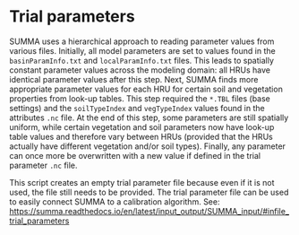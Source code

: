 # Trial parameters
SUMMA uses a hierarchical approach to reading parameter values from various files. Initially, all model parameters are set to values found in the `basinParamInfo.txt` and `localParamInfo.txt` files. This leads to spatially constant parameter values across the modeling domain: all HRUs have identical parameter values after this step. Next, SUMMA finds more appropriate parameter values for each HRU for certain soil and vegetation properties from look-up tables. This step required the `*.TBL` files (base settings) and the `soilTypeIndex` and `vegTypeIndex` values found in the attributes `.nc` file. At the end of this step, some parameters are still spatially uniform, while certain vegetation and soil parameters now have look-up table values and therefore vary between HRUs (provided that the HRUs actually have different vegetation and/or soil types). Finally, any parameter can once more be overwritten with a new value if defined in the trial parameter `.nc` file. 

This script creates an empty trial parameter file because even if it is not used, the file still needs to be provided. The trial parameter file can be used to easily connect SUMMA to a calibration algorithm. See: https://summa.readthedocs.io/en/latest/input_output/SUMMA_input/#infile_trial_parameters